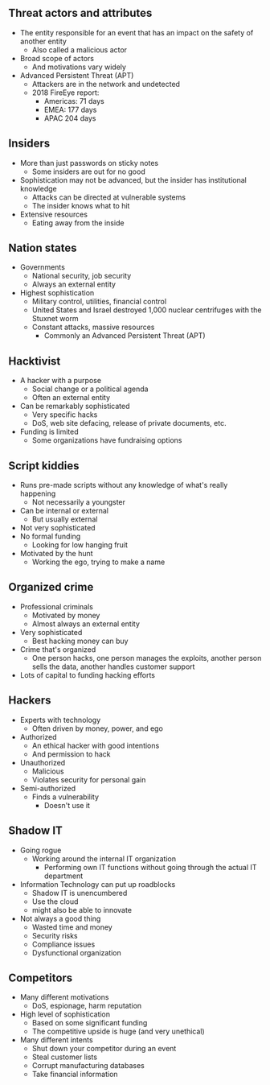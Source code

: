 ## Threat actors and attributes
- The entity responsible for an event that has an impact on the safety of another entity
	- Also called a malicious actor
- Broad scope of actors
	- And motivations vary widely
- Advanced Persistent Threat (APT)
	- Attackers are in the network and undetected
	- 2018 FireEye report:
		- Americas: 71 days
		- EMEA: 177 days
		- APAC 204 days

## Insiders
- More than just passwords on sticky notes
	- Some insiders are out for no good
- Sophistication may not be advanced, but the insider has institutional knowledge
	- Attacks can be directed at vulnerable systems
	- The insider knows what to hit
- Extensive resources
	- Eating away from the inside

## Nation states
- Governments
	- National security, job security
	- Always an external entity
- Highest sophistication
	- Military control, utilities, financial control
	- United States and Israel destroyed 1,000 nuclear centrifuges with the Stuxnet worm
	- Constant attacks, massive resources
		- Commonly an Advanced Persistent Threat (APT)

## Hacktivist
-  A hacker with a purpose
	- Social change or a political agenda
	- Often an external entity
- Can be remarkably sophisticated
	- Very specific hacks
	- DoS, web site defacing, release of private documents, etc.
- Funding is limited
	- Some organizations have fundraising options

## Script kiddies
- Runs pre-made scripts without any knowledge of what's really happening
	- Not necessarily a youngster
- Can be internal or external
	- But usually external
- Not very sophisticated
- No formal funding
	- Looking for low hanging fruit
- Motivated by the hunt
	- Working the ego, trying to make a name

## Organized crime
- Professional criminals
	- Motivated by money
	- Almost always an external entity
- Very sophisticated
	- Best hacking money can buy
- Crime that's organized
	- One person hacks, one person manages the exploits, another person sells the data, another handles customer support
- Lots of capital to funding hacking efforts

## Hackers
- Experts with technology
	- Often driven by money, power, and ego
- Authorized
	- An ethical hacker with good intentions
	- And permission to hack
- Unauthorized
	- Malicious
	- Violates security for personal gain
- Semi-authorized
	- Finds a vulnerability
		- Doesn't use it

## Shadow IT
- Going rogue
	- Working around the internal IT organization
		- Performing own IT functions without going through the actual IT department
- Information Technology can put up roadblocks
	- Shadow IT is unencumbered
	- Use the cloud
	- might also be able to innovate
- Not always a good thing
	- Wasted time and money
	- Security risks
	- Compliance issues
	- Dysfunctional organization

## Competitors
- Many different motivations
	- DoS, espionage, harm reputation
- High level of sophistication
	- Based on some significant funding
	- The competitive upside is huge (and very unethical)
- Many different intents
	- Shut down your competitor during an event
	- Steal customer lists
	- Corrupt manufacturing databases
	- Take financial information

